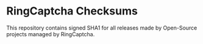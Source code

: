 RingCaptcha Checksums
=====================

This repository contains signed SHA1 for all releases made by Open-Source
projects managed by RingCaptcha.
